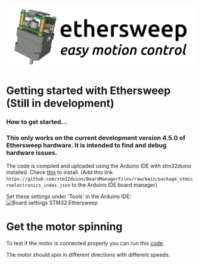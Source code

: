 ![Ethersweep Logo](/img/logo.png)

# Getting started with Ethersweep (Still in development)
### How to get started...
### This only works on the current development version 4.5.0 of Ethersweep hardware. It is intended to find and debug hardware issues.
The code is compiled and uploaded using the Arduino IDE with stm32duino installed. Check [this](https://github.com/stm32duino/) to install. (Add this link 
```https://github.com/stm32duino/BoardManagerFiles/raw/main/package_stmicroelectronics_index.json``` 
to the Arduino IDE board manager)

Set these settings under 'Tools' in the Arduino IDE:
![Board settings STM32 Ethersweep](./img/board_settings_STM32.png)




# Get the motor spinning
To test if the motor is connected properly you can run this [code](https://github.com/Neumi/ethersweep/blob/master/getting_started/code_for_testing_v450/motor_test/motor_test.ino).

The motor should spin in different directions with different speeds.

